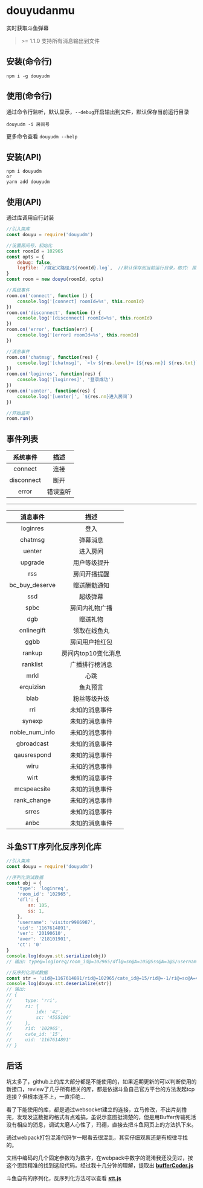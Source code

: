# douyudanmu
实时获取斗鱼弹幕

> \>= 1.1.0 支持所有消息输出到文件

## 安装(命令行)
```shell
npm i -g douyudm
```

## 使用(命令行)
通过命令行监听，默认显示，`--debug`开启输出到文件，默认保存当前运行目录
```shell
douyudm -i 房间号
```
更多命令查看 `douyudm --help`

## 安装(API)
```shell
npm i douyudm
or
yarn add douyudm
```

## 使用(API)
通过库调用自行封装
```javascript
//引入类库
const douyu = require('douyudm')

//设置房间号，初始化
const roomId = 102965
const opts = {
    debug: false,
    logfile: `/自定义路径/${roomId}.log`,  //默认保存到当前运行目录，格式: 房间号.log
}
const room = new douyu(roomId, opts)

//系统事件
room.on('connect', function () {
    console.log('[connect] roomId=%s', this.roomId)
})
room.on('disconnect', function () {
    console.log('[disconnect] roomId=%s', this.roomId)
})
room.on('error', function(err) {
    console.log('[error] roomId=%s', this.roomId)
})

//消息事件
room.on('chatmsg', function(res) {
    console.log('[chatmsg]', `<lv ${res.level}> [${res.nn}] ${res.txt}`)
})
room.on('loginres', function(res) {
    console.log('[loginres]', '登录成功')
})
room.on('uenter', function(res) {
    console.log('[uenter]', `${res.nn}进入房间`)
})

//开始监听
room.run()
```

## 事件列表
|  系统事件  |   描述   |
|:----------:|:--------:|
|  connect   |   连接   |
| disconnect |   断开   |
|   error    | 错误监听 |

- - -

|    消息事件    |        描述         |
|:--------------:|:-------------------:|
|    loginres    |        登入         |
|    chatmsg     |      弹幕消息       |
|     uenter     |      进入房间       |
|    upgrade     |    用户等级提升     |
|      rss       |    房间开播提醒     |
| bc_buy_deserve |    赠送酬勤通知     |
|      ssd       |      超级弹幕       |
|      spbc      |   房间内礼物广播    |
|      dgb       |      赠送礼物       |
|   onlinegift   |    领取在线鱼丸     |
|      ggbb      |   房间用户抢红包    |
|     rankup     | 房间内top10变化消息 |
|    ranklist    |   广播排行榜消息    |
|      mrkl      |        心跳      |
|   erquizisn    |       鱼丸预言    |
|      blab      |    粉丝等级升级    |
|      rri       |    未知的消息事件  |
|     synexp     |    未知的消息事件  |
| noble_num_info |    未知的消息事件  |
|   gbroadcast   |    未知的消息事件  |
|   qausrespond  |    未知的消息事件  |
|      wiru      |    未知的消息事件  |
|      wirt      |    未知的消息事件  |
|   mcspeacsite  |    未知的消息事件  |
|   rank_change  |    未知的消息事件  |
|      srres     |    未知的消息事件  |
|      anbc      |    未知的消息事件  |

## 斗鱼STT序列化反序列化库
```javascript
//引入类库
const douyu = require('douyudm')

//序列化测试数据
const obj = {
    'type': 'loginreq',
    'room_id': '102965',
    'dfl': {
        sn: 105,
        ss: 1,
    },
    'username': 'visitor9986987',
    'uid': '1167614891',
    'ver': '20190610',
    'aver': '218101901',
    'ct': '0'
}
console.log(douyu.stt.serialize(obj))
// 输出: type@=loginreq/room_id@=102965/dfl@=sn@A=105@Sss@A=1@S/username@=visitor9986987/uid@=1167614891/ver@=20190610/aver@=218101901/ct@=0/

//反序列化测试数据
const str = 'uid@=1167614891/rid@=102965/cate_id@=15/rid@=-1/ri@=sc@A=4555100@Sidx@A=42@S/type@=rri/'
console.log(douyu.stt.deserialize(str))
// 输出: 
// {
//     type: 'rri',
//     ri: {
//         idx: '42',
//         sc: '4555100'
//     },
//     rid: '102965',
//     cate_id: '15',
//     uid: '1167614891'
// }
```

## 后话
坑太多了，github上的库大部分都是不能使用的，如果近期更新的可以判断使用的新接口，review了几乎所有相关的库，都是依据斗鱼自己官方平台的方法发起tcp连接？但根本连不上，一直拒绝...

看了下能使用的库，都是通过websocket建立的连接，立马修改，不出片刻撸完，发现发送数据的格式有点难搞，虽说示意图挺清楚的，但是用Buffer传输死活没有相应的消息，调试太磨人心性了，玛德，直接去把斗鱼网页上的方法扒下来。

通过webpack打包混淆代码乍一眼看去很混乱，其实仔细观察还是有规律寻找的。

文档中编码的几个固定参数均为数字，在webpack中数字的混淆我还没见过，按这个思路精准的找到这段代码。经过我十几分钟的理解，提取出 [**bufferCoder.js**](src/bufferCoder.js)

斗鱼自有的序列化，反序列化方法可以查看 [**stt.js**](src/stt.js)
